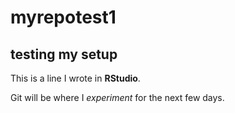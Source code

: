 # myrepotest1
## testing my setup
This is a line I wrote in **RStudio**.

Git will be where I *experiment* for the next few days.